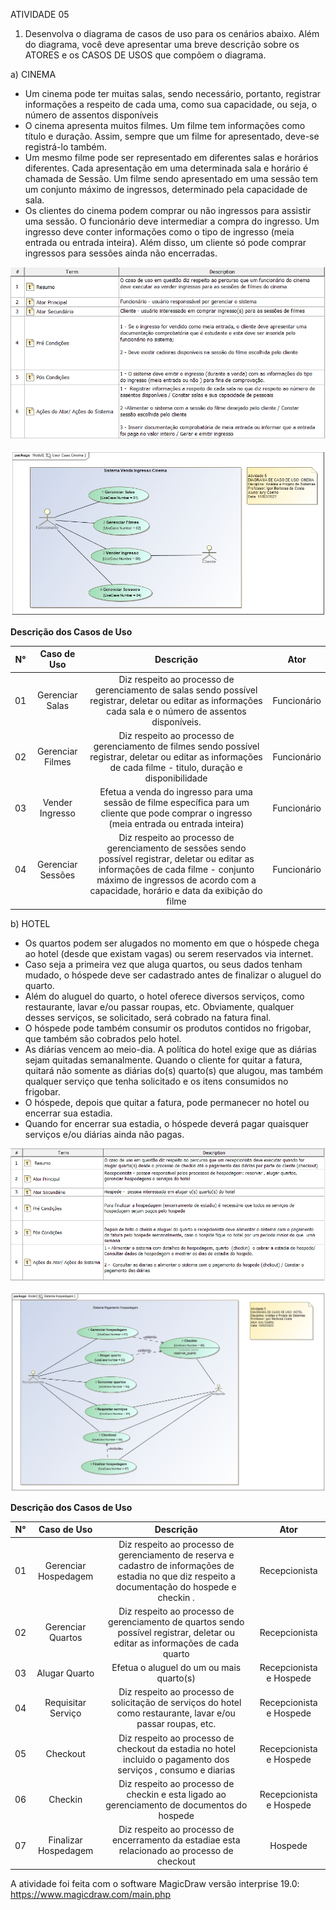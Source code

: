 
ATIVIDADE 05

1) Desenvolva o diagrama de casos de uso para os cenários abaixo. Além do diagrama, você deve apresentar uma breve descrição sobre os ATORES e os CASOS DE USOS que compõem o diagrama.

a) CINEMA
* Um cinema pode ter muitas salas, sendo necessário, portanto, registrar informações a respeito de cada uma, como sua capacidade, ou seja, o número de assentos disponíveis
* O cinema apresenta muitos filmes. Um filme tem informações como título e duração. Assim, sempre que um filme for apresentado, deve-se registrá-lo também.
* Um mesmo filme pode ser representado em diferentes salas e horários diferentes. Cada apresentação em uma determinada sala e horário é chamada de Sessão. Um filme sendo apresentado em uma sessão tem um conjunto máximo de ingressos, determinado pela capacidade de sala.
* Os clientes do cinema podem comprar ou não ingressos para assistir uma sessão. O funcionário deve intermediar a compra do ingresso. Um ingresso deve conter informações como o tipo de ingresso (meia entrada ou entrada inteira). Além disso, um cliente só pode comprar ingressos para sessões ainda não encerradas.


![Cinema_Doc](https://github.com/iuryeng/APS/blob/main/Atividade%2005/Cinema/doc_user_case_cinema.png)

![Cinema_Diagrama](https://github.com/iuryeng/APS/blob/main/Atividade%2005/Cinema/User%20Case%20Cinema.jpg)


**Descrição dos Casos de Uso**

|N° |Caso de Uso |Descrição|Ator|
|:-----:|:----:|:-------:|:-------:|
| 01 | Gerenciar Salas |  Diz respeito ao processo de gerenciamento de salas sendo possível registrar, deletar ou editar as informações cada sala e o número de assentos disponíveis. | Funcionário |
| 02 | Gerenciar Filmes | Diz respeito ao processo de gerenciamento de filmes sendo possível registrar, deletar ou editar as informações de cada filme - titulo, duração e disponibilidade  | Funcionário |
| 03 | Vender Ingresso | Efetua a venda do ingresso para uma sessão de filme específica para um cliente que pode comprar o ingresso (meia entrada ou entrada inteira)  | Funcionário |
| 04 | Gerenciar Sessões | Diz respeito ao processo de gerenciamento de sessões sendo possível registrar, deletar ou editar as informações de cada filme - conjunto máximo de ingressos de acordo com a capacidade, horário e data da exibição do filme  | Funcionário |







b) HOTEL
* Os quartos podem ser alugados no momento em que o hóspede chega ao hotel (desde que existam vagas) ou serem reservados via internet.
* Caso seja a primeira vez que aluga quartos, ou seus dados tenham mudado, o hóspede deve ser cadastrado antes de finalizar o aluguel do quarto.
* Além do aluguel do quarto, o hotel oferece diversos serviços, como restaurante, lavar e/ou passar roupas, etc. Obviamente, qualquer desses serviços, se solicitado, será cobrado na fatura final.
* O hóspede pode também consumir os produtos contidos no frigobar, que também são cobrados pelo hotel.
* As diárias vencem ao meio-dia. A política do hotel exige que as diárias sejam quitadas semanalmente. Quando o cliente for quitar a fatura, quitará não somente as diárias do(s) quarto(s) que alugou, mas também qualquer serviço que tenha solicitado e os itens consumidos no frigobar.
* O hóspede, depois que quitar a fatura, pode permanecer no hotel ou encerrar sua estadia.
* Quando for encerrar sua estadia, o hóspede deverá pagar quaisquer serviços e/ou diárias ainda não pagas.

![Hotel_Doc](https://github.com/iuryeng/APS/blob/main/Atividade%2005/Hotel/user_case_hotel_doc.png)

![Hotel_Diagrama](https://github.com/iuryeng/APS/blob/main/Atividade%2005/Hotel/Sistema%20Hospedagem.jpg)

**Descrição dos Casos de Uso**

|N° |Caso de Uso |Descrição|Ator|
|:-----:|:----:|:-------:|:-------:|
| 01 | Gerenciar Hospedagem |  Diz respeito ao processo de gerenciamento de reserva e cadastro de informações de estadia no que diz respeito a documentação do hospede e checkin . | Recepcionista |
| 02 | Gerenciar Quartos | Diz respeito ao processo de gerenciamento de quartos sendo possível registrar, deletar ou editar as informações de cada quarto  | Recepcionista |
| 03 | Alugar Quarto | Efetua o aluguel do um ou mais  quarto(s)   | Recepcionista e Hospede |
| 04 |Requisitar Serviço | Diz respeito ao processo de solicitação de serviços do hotel como restaurante, lavar e/ou passar roupas, etc.  |Recepcionista e Hospede |
| 05 | Checkout | Diz respeito ao processo de checkout da estadia no hotel incluido o pagamento dos serviços , consumo e diarias  |Recepcionista e Hospede |
| 06 | Checkin | Diz respeito ao processo de checkin e esta ligado ao gerenciamento de documentos do hospede  |Recepcionista e Hospede |
| 07 | Finalizar Hospedagem | Diz respeito ao processo de encerramento da estadiae esta relacionado ao processo de checkout  | Hospede |

A atividade foi feita com o software MagicDraw versão interprise 19.0: https://www.magicdraw.com/main.php

